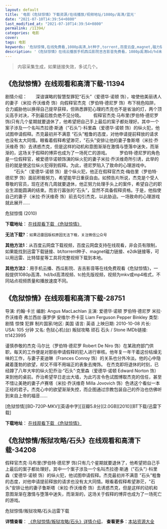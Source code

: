 ```yaml
---
layout: default
title: '电影《危狱惊情》下载资源/在线播放/视频地址/1080p/高清/蓝光'
date: "2021-07-10T14:39:54+0800"
last_modified_at: "2021-07-10T14:39:54+0800"
permalink: /11394/
categories: 电影
cover:
tags: 电影
keywords: '危狱惊情,在线免费看,1080p高清,bt种子,torrent,百度云盘,magnet,磁力链,迅雷下载资源'
description: '《危狱惊情》在线云播放手机西瓜影院吉吉影音免费看，1080p高清bd/hd未删减完整版和tc抢先枪版，mkv/mp4格式，附带bt/torrent种子、magnet/磁力链、百度云盘、网盘资源迅雷下载链接'
---
```


>内容采集生成，如果链接失效，多试几个。


## 《危狱惊情》在线观看和高清下载-11394

剧情介绍：　　深谙谋略的智慧型罪犯“石头”（爱德华·诺顿 饰），唆使他美丽诱人的妻子（米拉·乔沃维奇 饰）向假释官杰克（罗伯特·德尼罗 饰）布下桃色陷阱，合力威胁他以换得自己提早获释，但熟悉罪犯心理的杰克也不是省油的灯，两个顶尖高手对决，不到最后胜负绝不见分晓。 　　假释官杰克·马布里(罗伯特·德尼罗 饰)只有几个星期就要退休了，他希望把自己手上最后的案子都处理好。其中一个案子涉及一个名叫杰拉德·斯通（“石头”）·科里森（爱德华·诺顿 饰）的纵火犯，他试图申请假释。杰克最初并不满意 “石头”粗鲁的态度，对他申请提前释放的请求也没有太大同情。眼看着假释希望渺茫，"石头"安排让他的妻子鲁斯塔（米拉·乔沃维奇 饰）去诱惑杰克，但是这样的动机和意图渐渐在激情与堕落中迷失，而渐渐的，这场关于假释的博弈也成为了一场死亡的游戏。 　　罗伯特·德尼罗的角色是一位假释官，被爱德华诺顿饰演的纵火犯的妻子米拉·乔沃维奇所引诱，此举的目的就是使这位纵火犯得到假释。为此，德尼罗陷入了致命的心理游戏中。 　　“石头”（爱德华·诺顿 饰）是个纵火犯，他正在假释官杰克·梅伯里（罗伯特·德尼罗 饰）面前积极努力，希望能早日重获自由。如预告片所说，杰克是个受人尊敬的官员，现在还有几周就要退休，他正努力处理手头上的案件，希望自己的职业生涯能圆满的结束。而言行嚣张的“石头”，显然不具备假释资格。于是，他指使自己的妻子（米拉·乔沃维奇 饰）前去勾引杰克，以此胁迫。一场致命的心理游戏就此展开……


危狱惊情 (2010)

**下载地址**： [在线观看下载 《危狱惊情》](https://www.btbtdy.me/btdy/dy7787.html) 


**无法下载?**：`如果迅雷因版权原因无法下载，关注微信公众号 `

**其他方法1**：从百度云网盘下载视频，百度云网盘支持在线观看，非会员有限制，如果能找到迅雷下载链接、bt/torrent种子、magnet磁力链接、e2dk链接等，可以用迅雷、比特彗星等工具将完整视频下载到本地。

**其他方法2**：用手机云播、西瓜影院、吉吉影音等在线免费观看《危狱惊情》，一般提供1080p高清、hd/bd高清视频、tc抢先版视频，视频为mkv或mp4格式，不同站点视频质量和播放速度不同。


## 《危狱惊情》在线观看和高清下载-28751

导演: 约翰·卡兰 编剧: Angus MacLachlan 主演: 爱德华·诺顿 罗伯特·德尼罗 米拉·乔沃维奇 弗兰西丝·康罗伊 安维尔·乔卡亚 Liam Ferguson Pepper Binkley 类型: 剧情 惊悚 犯罪 制片国家/地区: 美国 语言: 英语 上映日期: 2010-10-08 片长: USA: 105 分钟 又名: 色狱心机(台) 叛狱攻略 顽石 石头 / Stone IMDb链接: tt1423995

谨慎恭敬的杰克·马尔比（罗伯特·德尼罗 Robert De Niro 饰）在某政府部门供职，每天的工作便是对那些申请假释的犯人进行审核。他年复一年干着这份枯燥无味的工作，与妻子麦迪琳（Frances Conroy 饰）的关系也分外冷淡。他的心中隐藏着蓬勃的欲望，却又不得不用端正的表象去掩饰。 在杰克即将退休的时刻，已经蹲了八年大牢的纵火犯乔治·“石头”·克里森（爱德华·诺顿 Edward Norton 饰）来到他的桌前。乔治希望早日走出大墙，为此巧言令色试图博取杰克的信任，甚至不惜让美艳的妻子卢赛塔（米拉·乔沃维奇 Milla Jovovich 饰）色诱这个看似一本正经的君子。杰克心中的欲望渐渐失控，而企图通过宗教包装自己的乔治也仿佛听到来自上帝的福音……


[危狱惊情][BD-720P-MKV][英语中字][豆瓣5.8分][2.0GB][2010][BT下载/迅雷下载]

**下载地址**： [在线观看下载 《危狱惊情》](https://www.btdx8.com/torrent/stone_2010.html) 


## 《危狱惊情/叛狱攻略/石头》在线观看和高清下载-34208

假释官杰克&middot;马布里(罗伯特&middot;德尼罗 饰)只有几个星期就要退休了，他希望把自己手上最后的案子都处理好。其中一个案子涉及一个名叫杰拉德·斯通（"石头"）&middot;科里森（爱德华&middot;诺顿 饰）的纵火犯，他试图申请假释。杰克最初并不满意 "石头"粗鲁的态度，对他申请提前释放的请求也没有太大同情。眼看着假释希望渺茫，"石头"安排让他的妻子鲁斯塔（米拉&middot;乔沃维奇 饰）去诱惑杰克，但是这样的动机和意图渐渐在激情与堕落中迷失，而渐渐的，这场关于假释的博弈也成为了一场死亡的游戏。


危狱惊情/叛狱攻略/石头迅雷下载

**详情查看**： [《危狱惊情/叛狱攻略/石头》详情介绍](/movie/34208/)， **查看更多**：[本站资源大全](/movie/t/all/)

